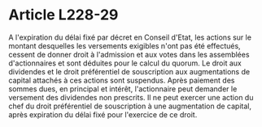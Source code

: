 # Article L228-29

A l'expiration du délai fixé par décret en Conseil d'Etat, les actions sur le montant desquelles les versements exigibles n'ont pas été effectués, cessent de donner droit à l'admission et aux votes dans les assemblées d'actionnaires et sont déduites pour le calcul du quorum.   Le droit aux dividendes et le droit préférentiel de souscription aux augmentations de capital attachés à ces actions sont suspendus.   Après paiement des sommes dues, en principal et intérêt, l'actionnaire peut demander le versement des dividendes non prescrits. Il ne peut exercer une action du chef du droit préférentiel de souscription à une augmentation de capital, après expiration du délai fixé pour l'exercice de ce droit.